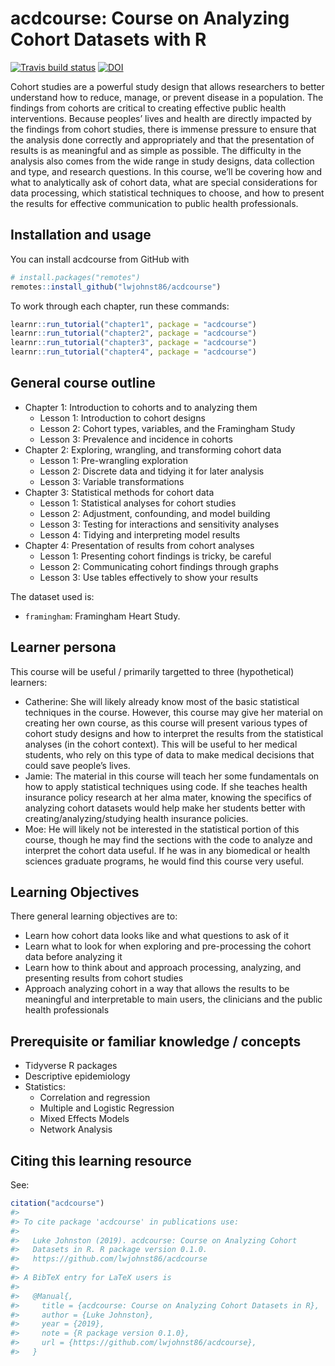 
<!-- README.md is generated from README.Rmd. Please edit that file -->

# acdcourse: Course on Analyzing Cohort Datasets with R

<!-- badges: start -->

[![Travis build
status](https://travis-ci.org/lwjohnst86/acdcourse.svg?branch=master)](https://travis-ci.org/lwjohnst86/acdcourse)
[![DOI](https://zenodo.org/badge/DOI/10.5281/zenodo.3247819.svg)](https://doi.org/10.5281/zenodo.3247819)
<!-- badges: end -->

Cohort studies are a powerful study design that allows researchers to
better understand how to reduce, manage, or prevent disease in a
population. The findings from cohorts are critical to creating effective
public health interventions. Because peoples’ lives and health are
directly impacted by the findings from cohort studies, there is immense
pressure to ensure that the analysis done correctly and appropriately
and that the presentation of results is as meaningful and as simple as
possible. The difficulty in the analysis also comes from the wide range
in study designs, data collection and type, and research questions. In
this course, we’ll be covering how and what to analytically ask of
cohort data, what are special considerations for data processing, which
statistical techniques to choose, and how to present the results for
effective communication to public health professionals.

## Installation and usage

You can install acdcourse from GitHub with

``` r
# install.packages("remotes")
remotes::install_github("lwjohnst86/acdcourse")
```

To work through each chapter, run these commands:

``` r
learnr::run_tutorial("chapter1", package = "acdcourse")
learnr::run_tutorial("chapter2", package = "acdcourse")
learnr::run_tutorial("chapter3", package = "acdcourse")
learnr::run_tutorial("chapter4", package = "acdcourse")
```

## General course outline

  - Chapter 1: Introduction to cohorts and to analyzing them
      - Lesson 1: Introduction to cohort designs
      - Lesson 2: Cohort types, variables, and the Framingham Study
      - Lesson 3: Prevalence and incidence in cohorts
  - Chapter 2: Exploring, wrangling, and transforming cohort data
      - Lesson 1: Pre-wrangling exploration
      - Lesson 2: Discrete data and tidying it for later analysis
      - Lesson 3: Variable transformations
  - Chapter 3: Statistical methods for cohort data
      - Lesson 1: Statistical analyses for cohort studies
      - Lesson 2: Adjustment, confounding, and model building
      - Lesson 3: Testing for interactions and sensitivity analyses
      - Lesson 4: Tidying and interpreting model results
  - Chapter 4: Presentation of results from cohort analyses
      - Lesson 1: Presenting cohort findings is tricky, be careful
      - Lesson 2: Communicating cohort findings through graphs
      - Lesson 3: Use tables effectively to show your results

The dataset used is:

  - `framingham`: Framingham Heart Study.

## Learner persona

This course will be useful / primarily targetted to three (hypothetical)
learners:

  - Catherine: She will likely already know most of the basic
    statistical techniques in the course. However, this course may give
    her material on creating her own course, as this course will present
    various types of cohort study designs and how to interpret the
    results from the statistical analyses (in the cohort context). This
    will be useful to her medical students, who rely on this type of
    data to make medical decisions that could save people’s lives.
  - Jamie: The material in this course will teach her some fundamentals
    on how to apply statistical techniques using code. If she teaches
    health insurance policy research at her alma mater, knowing the
    specifics of analyzing cohort datasets would help make her students
    better with creating/analyzing/studying health insurance policies.
  - Moe: He will likely not be interested in the statistical portion of
    this course, though he may find the sections with the code to
    analyze and interpret the cohort data useful. If he was in any
    biomedical or health sciences graduate programs, he would find this
    course very useful.

## Learning Objectives

There general learning objectives are to:

  - Learn how cohort data looks like and what questions to ask of it
  - Learn what to look for when exploring and pre-processing the cohort
    data before analyzing it
  - Learn how to think about and approach processing, analyzing, and
    presenting results from cohort studies
  - Approach analyzing cohort in a way that allows the results to be
    meaningful and interpretable to main users, the clinicians and the
    public health professionals

## Prerequisite or familiar knowledge / concepts

  - Tidyverse R packages
  - Descriptive epidemiology
  - Statistics:
      - Correlation and regression
      - Multiple and Logistic Regression
      - Mixed Effects Models
      - Network Analysis

<!-- TODO: Include links to some of these resources -->

## Citing this learning resource

See:

``` r
citation("acdcourse")
#> 
#> To cite package 'acdcourse' in publications use:
#> 
#>   Luke Johnston (2019). acdcourse: Course on Analyzing Cohort
#>   Datasets in R. R package version 0.1.0.
#>   https://github.com/lwjohnst86/acdcourse
#> 
#> A BibTeX entry for LaTeX users is
#> 
#>   @Manual{,
#>     title = {acdcourse: Course on Analyzing Cohort Datasets in R},
#>     author = {Luke Johnston},
#>     year = {2019},
#>     note = {R package version 0.1.0},
#>     url = {https://github.com/lwjohnst86/acdcourse},
#>   }
```
